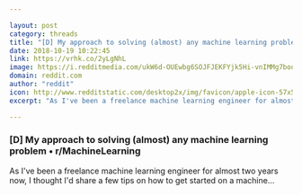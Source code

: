 ```yaml
---

layout: post
category: threads
title: "[D] My approach to solving (almost) any machine learning problem"
date: 2018-10-19 10:22:45
link: https://vrhk.co/2yLgNhL
image: https://i.redditmedia.com/ukW6d-OUEwbg6SOJFJEKFYjk5Hi-vnIMMg7boqaoy0E.jpg?w=320&s=41adaa9a54b112ce7917756995dd3691
domain: reddit.com
author: "reddit"
icon: http://www.redditstatic.com/desktop2x/img/favicon/apple-icon-57x57.png
excerpt: "As I've been a freelance machine learning engineer for almost two years now, I thought I'd share a few tips on how to get started on a machine..."

---
```


### [D] My approach to solving (almost) any machine learning problem • r/MachineLearning

As I've been a freelance machine learning engineer for almost two years now, I thought I'd share a few tips on how to get started on a machine...